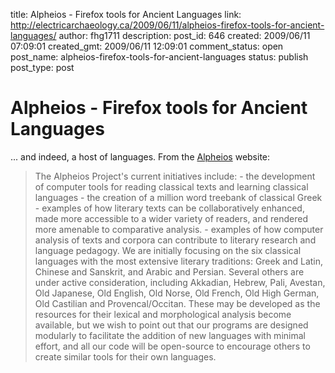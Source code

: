title: Alpheios - Firefox tools for Ancient Languages
link: http://electricarchaeology.ca/2009/06/11/alpheios-firefox-tools-for-ancient-languages/
author: fhg1711
description: 
post_id: 646
created: 2009/06/11 07:09:01
created_gmt: 2009/06/11 12:09:01
comment_status: open
post_name: alpheios-firefox-tools-for-ancient-languages
status: publish
post_type: post

# Alpheios - Firefox tools for Ancient Languages

... and indeed, a host of languages. From the [Alpheios](http://alpheios.net/content/alpheios-project) website: 

> The Alpheios Project's current initiatives include: \- the development of computer tools for reading classical texts and learning classical languages \- the creation of a million word treebank of classical Greek \- examples of how literary texts can be collaboratively enhanced, made more accessible to a wider variety of readers, and rendered more amenable to comparative analysis. \- examples of how computer analysis of texts and corpora can contribute to literary research and language pedagogy. We are initially focusing on the six classical languages with the most extensive literary traditions: Greek and Latin, Chinese and Sanskrit, and Arabic and Persian. Several others are under active consideration, including Akkadian, Hebrew, Pali, Avestan, Old Japanese, Old English, Old Norse, Old French, Old High German, Old Castilian and Provencal/Occitan. These may be developed as the resources for their lexical and morphological analysis become available, but we wish to point out that our programs are designed modularly to facilitate the addition of new languages with minimal effort, and all our code will be open-source to encourage others to create similar tools for their own languages.